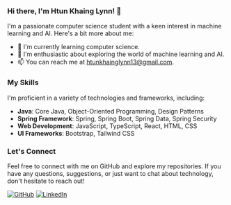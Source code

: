 ### Hi there, I'm Htun Khaing Lynn! 👋

I'm a passionate computer science student with a keen interest in machine learning and AI. Here's a bit more about me:

- 🔭 I'm currently learning computer science.
- 🌱 I'm enthusiastic about exploring the world of machine learning and AI.
- 📫 You can reach me at htunkhainglynn13@gmail.com.

### My Skills

I'm proficient in a variety of technologies and frameworks, including:

- **Java**: Core Java, Object-Oriented Programming, Design Patterns
- **Spring Framework**: Spring, Spring Boot, Spring Data, Spring Security
- **Web Development**: JavaScript, TypeScript, React, HTML, CSS
- **UI Frameworks**: Bootstrap, Tailwind CSS

### Let's Connect

Feel free to connect with me on GitHub and explore my repositories. If you have any questions, suggestions, or just want to chat about technology, don't hesitate to reach out!

[![GitHub](https://img.shields.io/github/followers/htunkhainglynn?style=social)](https://github.com/htunkhainglynn)
[![LinkedIn](https://img.shields.io/badge/LinkedIn-Connect-blue)](https://www.linkedin.com/in/htun-khaing-lynn-a496b31a7/)
